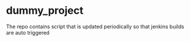 # dummy_project

The repo contains script that is updated periodically so that jenkins builds are auto triggered 
